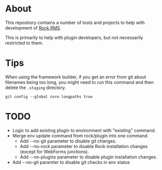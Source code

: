 # About

This repository contains a number of tools and projects to help with development of [Rock RMS](https://www.rockrms.com).

This is primarily to help with plugin developers, but not necessarily restricted to them.

# Tips

When using the framework builder, if you get an error from git about filenames being too long, you might need to run this command and then delete the `.staging` directory.

```shell
git config --global core.longpaths true
```

# TODO

* Logic to add existing plugin to environment with "existing" command.
* Merge env update command from rock/plugin into one command.
    * Add --no-git parameter to disable git changes.
    * Add --no-rock parameter to disable Rock installation changes (except for WebForms junctions).
    * Add --no-plugins parameter to disable plugin installation changes.
* Add --no-git paramter to disable git checks in env status
